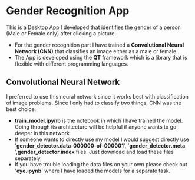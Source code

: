 # Gender Recognition App
This is a Desktop App I developed that identifies the gender of a person (Male or Female only) after clicking a picture. 
* For the gender recognition part I have trained a **Convolutional Neural Network (CNN)** that classifies an image either as a male or female.
* The App is developed using the **QT** framework which is a library that is flexible with different programming languages. 

##  Convolutional Neural Network
I preferred to use this neural network since it works best with classification of image problems. Since I only had to classify two things, CNN was the best choice.
* **train_model.ipynb**  is the notebook in which I have trained the model. Going through its architecture will be helpful if anyone wants to go deeper in this network
* If someone wants to directly use my model I would suggest directly use '**gender_detector.data-000000-of-000001**', '**gender_detector.meta** ',**gender_detector.index** files. Just download and load these files separately. 
* If you have trouble loading the data files on your own please check out '**eye.ipynb**' where I have loaded the models for a separate task. 
 

